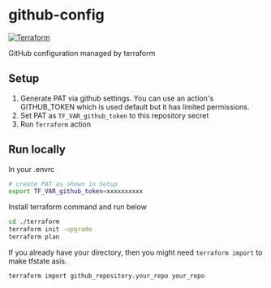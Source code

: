 # github-config

[![Terraform](https://github.com/go-zen-chu/github-config/actions/workflows/terraform.yaml/badge.svg)](https://github.com/go-zen-chu/github-config/actions/workflows/terraform.yaml)

GitHub configuration managed by terraform

## Setup

1. Generate PAT via github settings. You can use an action's GITHUB_TOKEN which is used default but it has limited permissions.
2. Set PAT as `TF_VAR_github_token` to this repository secret
3. Run `Terraform` action

## Run locally

In your .envrc

```bash
# create PAT as shown in Setup
export TF_VAR_github_token=xxxxxxxxxx
```

Install terraform command and run below

```bash
cd ./terraform
terraform init -upgrade
terraform plan
```

If you already have your directory, then you might need `terraform import` to make tfstate asis.

```bash
terraform import github_repository.your_repo your_repo
```

